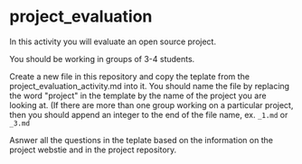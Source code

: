 # project_evaluation

In this activity you will evaluate an open source project. 

You should be working in groups of 3-4 students.

Create a new file in this repository and copy the teplate from the project_evaluation_activity.md into it.
You should name the file by replacing the word "project" in the template by the name of the project you are looking at. (If there are more than one group working on a particular project, then you should append an integer to the end of the file name, ex. `_1.md` or `_3.md` 

Asnwer all the questions in the teplate based on the information on the project webstie and in the project repository. 
